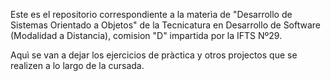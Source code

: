 Este es el repositorio correspondiente a la materìa de "Desarrollo de Sistemas Orientado a Objetos" de la Tecnicatura en Desarrollo de Software (Modalidad a Distancia), comision "D" impartida por la IFTS Nº29.

Aquì se van a dejar los ejercicios de pràctica y otros projectos que se realizen a lo largo de la cursada.
